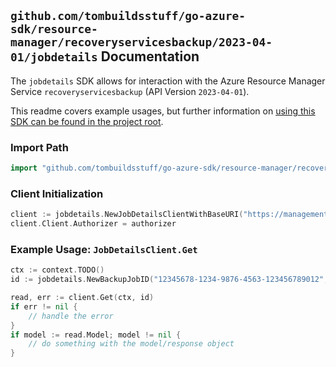 
## `github.com/tombuildsstuff/go-azure-sdk/resource-manager/recoveryservicesbackup/2023-04-01/jobdetails` Documentation

The `jobdetails` SDK allows for interaction with the Azure Resource Manager Service `recoveryservicesbackup` (API Version `2023-04-01`).

This readme covers example usages, but further information on [using this SDK can be found in the project root](https://github.com/tombuildsstuff/go-azure-sdk/tree/main/docs).

### Import Path

```go
import "github.com/tombuildsstuff/go-azure-sdk/resource-manager/recoveryservicesbackup/2023-04-01/jobdetails"
```


### Client Initialization

```go
client := jobdetails.NewJobDetailsClientWithBaseURI("https://management.azure.com")
client.Client.Authorizer = authorizer
```


### Example Usage: `JobDetailsClient.Get`

```go
ctx := context.TODO()
id := jobdetails.NewBackupJobID("12345678-1234-9876-4563-123456789012", "example-resource-group", "vaultValue", "backupJobValue")

read, err := client.Get(ctx, id)
if err != nil {
	// handle the error
}
if model := read.Model; model != nil {
	// do something with the model/response object
}
```
